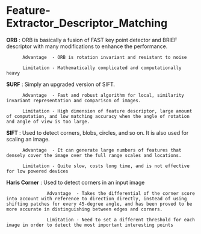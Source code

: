 # Feature-Extractor_Descriptor_Matching


**ORB** : ORB is basically a fusion of FAST key point detector and BRIEF descriptor with many modifications to enhance the performance.

          Advantage  - ORB is rotation invariant and resistant to noise
          
          Limitation - Mathematically complicated and computationally heavy 
          
**SURF** : Simply an upgraded version of SIFT.

          Advantage  - Fast and robust algorithm for local, similarity invariant representation and comparison of images.
          
          Limitation - High dimension of feature descriptor, large amount of computation, and low matching accuracy when the angle of rotation and angle of view is too large.
          
**SIFT** : Used to detect corners, blobs, circles, and so on. It is also used for scaling an image.

          Advantage  - It can generate large numbers of features that densely cover the image over the full range scales and locations.
          
          Limitation - Quite slow, costs long time, and is not effective for low powered devices
          
**Haris Corner** : Used to detect corners in an input image

                   Advantage  - Takes the differential of the corner score into account with reference to direction directly, instead of using shifting patches for every 45-degree angle, and has been proved to be more accurate in distinguishing between edges and corners.
                   
                   Limitation - Need to set a different threshold for each image in order to detect the most important interesting points
                   
